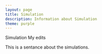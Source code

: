 ```yaml
---
layout: page
title: Simulation
description: Information about Simulation
theme: purple
---
```


Simulation My edits

This is a sentance about the simulations.
